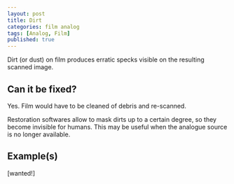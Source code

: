 ```yaml
---
layout: post
title: Dirt
categories: film analog
tags: [Analog, Film]
published: true
---
```


Dirt (or dust) on film produces erratic specks visible on the resulting scanned image.

## Can it be fixed?

Yes. Film would have to be cleaned of debris and re-scanned.

Restoration softwares allow to mask dirts up to a certain degree, so they become invisible for humans. This may be useful when the analogue source is no longer available.

## Example(s)

[wanted!]
